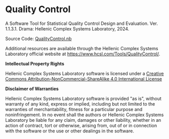 # Quality Control

A Software Tool for Statistical Quality Control Design and Evaluation. Ver. 1.1.3.1. Drama: Hellenic Complex Systems Laboratory, 2024.

Source Code: [QualityControl.nb](QualityControl.nb)

Additional resources are available through the Hellenic Complex Systems Laboratory official website at https://www.hcsl.com/Tools/QualityControl/.

**Intellectual Property Rights**

Hellenic Complex Systems Laboratory software is licensed under a [Creative Commons Attribution-NonCommercial-ShareAlike 4.0 International License](https://creativecommons.org/licenses/by-nc-sa/4.0/)

**Disclaimer of Warranties**

Hellenic Complex Systems Laboratory software is provided "as is", without warranty of any kind, express or implied, including but not limited to the warranties of merchantability, fitness for a particular purpose and noninfringement. In no event shall the authors or Hellenic Complex Systems Laboratory be liable for any claim, damages or other liability, whether in an action of contract, tort or otherwise, arising from, out of or in connection with the software or the use or other dealings in the software.